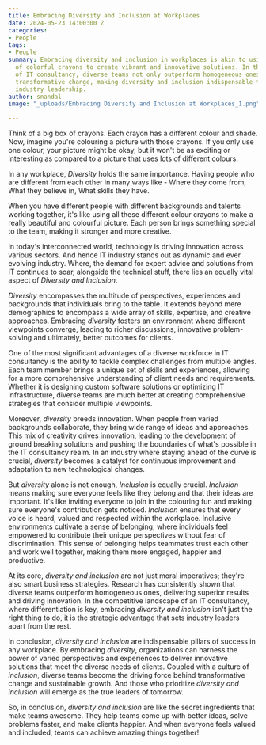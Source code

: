 ```yaml
---
title: Embracing Diversity and Inclusion at Workplaces
date: 2024-05-23 14:00:00 Z
categories:
- People
tags:
- People
summary: Embracing diversity and inclusion in workplaces is akin to using a multitude
  of colorful crayons to create vibrant and innovative solutions. In the dynamic realm 
  of IT consultancy, diverse teams not only outperform homogeneous ones but also drive
  transformative change, making diversity and inclusion indispensable for success and 
  industry leadership.
author: snandal
image: "_uploads/Embracing Diversity and Inclusion at Workplaces_1.png"

---
```


Think of a big box of crayons. Each crayon has a different colour and shade. 
Now, imagine you're colouring a picture with those crayons. If you only use one colour, your picture might be okay, but it won't be as exciting or interesting as compared to a picture that uses lots of different colours.

In any workplace, *Diversity* holds the same importance. Having people who are different from each other in many ways like - Where they come from, What they believe in, What skills they have.

When you have different people with different backgrounds and talents working together, it's like using all these different colour crayons to make a really beautiful and colourful picture. Each person brings something special to the team, making it stronger and more creative.

In today's interconnected world, technology is driving innovation across various sectors. And hence IT industry stands out as dynamic and ever evolving industry. Where, the demand for expert advice and solutions from IT continues to soar, alongside the technical stuff, there lies an equally vital aspect of *Diversity and Inclusion*.

*Diversity* encompasses the multitude of perspectives, experiences and backgrounds that individuals bring to the table. 
It extends beyond mere demographics to encompass a wide array of skills, expertise, and creative approaches. 
Embracing *diversity* fosters an environment where different viewpoints converge, leading to richer discussions, innovative problem-solving and ultimately, better outcomes for clients.

One of the most significant advantages of a diverse workforce in IT consultancy is the ability to tackle complex challenges from multiple angles. 
Each team member brings a unique set of skills and experiences, allowing for a more comprehensive understanding of client needs and requirements. 
Whether it is designing custom software solutions or optimizing IT infrastructure, diverse teams are much better at creating comprehensive strategies that consider multiple viewpoints.

Moreover, *diversity* breeds innovation. When people from varied backgrounds collaborate, they bring wide range of ideas and approaches. 
This mix of creativity drives innovation, leading to the development of ground breaking solutions and pushing the boundaries of what's possible in the IT consultancy realm. In an industry where staying ahead of the curve is crucial, *diversity* becomes a catalyst for continuous improvement and adaptation to new technological changes.

But *diversity* alone is not enough, *Inclusion* is equally crucial. 
*Inclusion* means making sure everyone feels like they belong and that their ideas are important. It's like inviting everyone to join in the colouring fun and making sure everyone's contribution gets noticed. *Inclusion* ensures that every voice is heard, valued and respected within the workplace. Inclusive environments cultivate a sense of belonging, where individuals feel empowered to contribute their unique perspectives without fear of discrimination. This sense of belonging helps teammates trust each other and work well together, making them more engaged, happier and productive.

At its core, *diversity and inclusion* are not just moral imperatives; they're also smart business strategies. Research has consistently shown that diverse teams outperform homogeneous ones, delivering superior results and driving innovation. In the competitive landscape of an IT consultancy, where differentiation is key, embracing *diversity and inclusion* isn't just the right thing to do, it is the strategic advantage that sets industry leaders apart from the rest.

In conclusion, *diversity and inclusion* are indispensable pillars of success in any workplace. By embracing *diversity*, organizations can harness the power 
of varied perspectives and experiences to deliver innovative solutions that meet the diverse needs of clients. Coupled with a culture of *inclusion*, diverse teams become the driving force behind transformative change and sustainable growth. And those who prioritize *diversity and inclusion* will emerge as the true leaders of tomorrow.

So, in conclusion, *diversity and inclusion* are like the secret ingredients that make teams awesome. They help teams come up with better ideas, solve problems faster, and make clients happier. And when everyone feels valued and included, teams can achieve amazing things together!
